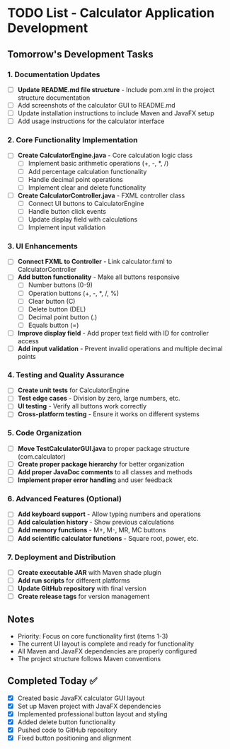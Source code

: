 # TODO List - Calculator Application Development

## Tomorrow's Development Tasks

### 1. Documentation Updates
- [ ] **Update README.md file structure** - Include pom.xml in the project structure documentation
- [ ] Add screenshots of the calculator GUI to README.md
- [ ] Update installation instructions to include Maven and JavaFX setup
- [ ] Add usage instructions for the calculator interface

### 2. Core Functionality Implementation
- [ ] **Create CalculatorEngine.java** - Core calculation logic class
  - [ ] Implement basic arithmetic operations (+, -, *, /)
  - [ ] Add percentage calculation functionality
  - [ ] Handle decimal point operations
  - [ ] Implement clear and delete functionality
- [ ] **Create CalculatorController.java** - FXML controller class
  - [ ] Connect UI buttons to CalculatorEngine
  - [ ] Handle button click events
  - [ ] Update display field with calculations
  - [ ] Implement input validation

### 3. UI Enhancements
- [ ] **Connect FXML to Controller** - Link calculator.fxml to CalculatorController
- [ ] **Add button functionality** - Make all buttons responsive
  - [ ] Number buttons (0-9)
  - [ ] Operation buttons (+, -, *, /, %)
  - [ ] Clear button (C)
  - [ ] Delete button (DEL)
  - [ ] Decimal point button (.)
  - [ ] Equals button (=)
- [ ] **Improve display field** - Add proper text field with ID for controller access
- [ ] **Add input validation** - Prevent invalid operations and multiple decimal points

### 4. Testing and Quality Assurance
- [ ] **Create unit tests** for CalculatorEngine
- [ ] **Test edge cases** - Division by zero, large numbers, etc.
- [ ] **UI testing** - Verify all buttons work correctly
- [ ] **Cross-platform testing** - Ensure it works on different systems

### 5. Code Organization
- [ ] **Move TestCalculatorGUI.java** to proper package structure (com.calculator)
- [ ] **Create proper package hierarchy** for better organization
- [ ] **Add proper JavaDoc comments** to all classes and methods
- [ ] **Implement proper error handling** and user feedback

### 6. Advanced Features (Optional)
- [ ] **Add keyboard support** - Allow typing numbers and operations
- [ ] **Add calculation history** - Show previous calculations
- [ ] **Add memory functions** - M+, M-, MR, MC buttons
- [ ] **Add scientific calculator functions** - Square root, power, etc.

### 7. Deployment and Distribution
- [ ] **Create executable JAR** with Maven shade plugin
- [ ] **Add run scripts** for different platforms
- [ ] **Update GitHub repository** with final version
- [ ] **Create release tags** for version management

## Notes
- Priority: Focus on core functionality first (items 1-3)
- The current UI layout is complete and ready for functionality
- All Maven and JavaFX dependencies are properly configured
- The project structure follows Maven conventions

## Completed Today ✅
- [x] Created basic JavaFX calculator GUI layout
- [x] Set up Maven project with JavaFX dependencies
- [x] Implemented professional button layout and styling
- [x] Added delete button functionality
- [x] Pushed code to GitHub repository
- [x] Fixed button positioning and alignment 